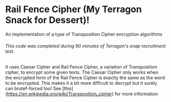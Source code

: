 # Rail Fence Cipher (My Terragon Snack for Dessert)!

An implementation of a type of Transposition Cipher encryption algorithms

###### This code was completed during 90 minutes of Terragon's snap recruitment test.
It uses Caesar Cipher and Rail Fence Cipher, a variation of Transposition cipher, to encrypt some given texts.
The Caesar Cipher only works when the encrypted form of the Rail Fence Cipher is exactly the same as the word to be encrypted.
This makes it a bit more difficult to decrypt but it surely can brutef-forced too! 
See [this] (https://en.wikipedia.org/wiki/Transposition_cipher) for more information
